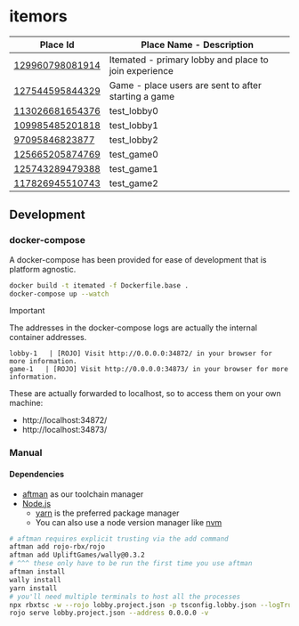 # itemors

| Place Id                                                        | Place Name - Description                              |
| --------------------------------------------------------------- | ----------------------------------------------------- |
| [129960798081914](https://www.roblox.com/games/129960798081914) | Itemated - primary lobby and place to join experience |
| [127544595844329](https://www.roblox.com/games/127544595844329) | Game - place users are sent to after starting a game  |
| [113026681654376](https://www.roblox.com/games/113026681654376) | test_lobby0                                           |
| [109985485201818](https://www.roblox.com/games/109985485201818) | test_lobby1                                           |
| [97095846823877](https://www.roblox.com/games/97095846823877)   | test_lobby2                                           |
| [125665205874769](https://www.roblox.com/games/125665205874769) | test_game0                                            |
| [125743289479388](https://www.roblox.com/games/125743289479388) | test_game1                                            |
| [117826945510743](https://www.roblox.com/games/117826945510743) | test_game2                                            |

## Development

### docker-compose

A docker-compose has been provided for ease of development that is platform agnostic.

```sh
docker build -t itemated -f Dockerfile.base .
docker-compose up --watch
```

> [!IMPORTANT]
> The addresses in the docker-compose logs are actually the internal container addresses.
>
> ```
> lobby-1   | [ROJO] Visit http://0.0.0.0:34872/ in your browser for more information.
> game-1   | [ROJO] Visit http://0.0.0.0:34873/ in your browser for more information.
> ```
>
> These are actually forwarded to localhost, so to access them on your own machine:
>
> - http://localhost:34872/
> - http://localhost:34873/

### Manual

#### Dependencies

* [aftman](https://github.com/LPGhatguy/aftman) as our toolchain manager
* [Node.js](https://nodejs.org/en/download/package-manager)
  * [yarn](https://yarnpkg.com/) is the preferred package manager
  * You can also use a node version manager like [nvm](https://github.com/nvm-sh/nvm)

```sh
# aftman requires explicit trusting via the add command
aftman add rojo-rbx/rojo
aftman add UpliftGames/wally@0.3.2
# ^^^ these only have to be run the first time you use aftman
aftman install
wally install
yarn install
# you'll need multiple terminals to host all the processes
npx rbxtsc -w --rojo lobby.project.json -p tsconfig.lobby.json --logTruthyChanges --verbose
rojo serve lobby.project.json --address 0.0.0.0 -v
```
